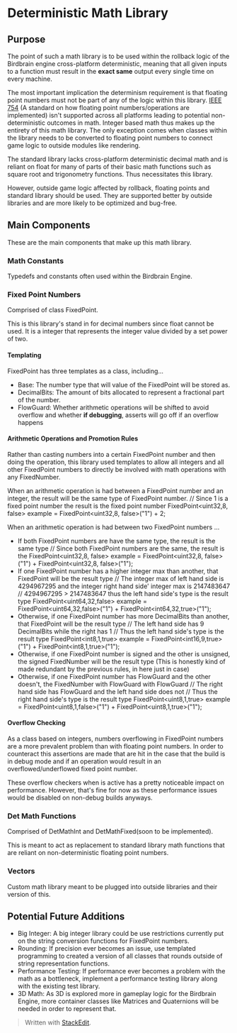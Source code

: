 
#  Deterministic Math Library
## Purpose
The point of such a math library is to be used within the rollback logic of the Birdbrain engine cross-platform deterministic, meaning that all given inputs to a function must result in the **exact same** output every single time on every machine. 

The most important implication the determinism requirement is that floating point numbers must not be part of any of the logic within this library. [IEEE 754](https://en.wikipedia.org/wiki/IEEE_754) (A standard on how floating point numbers/operations are implemented) isn't supported across all platforms leading to potential non-deterministic outcomes in math. Integer based math thus makes up the entirety of this math library. The only exception comes when classes within the library needs to be converted to floating point numbers to connect game logic to outside modules like rendering.

The standard library lacks cross-platform deterministic decimal math and is reliant on float for many of parts of their basic math functions such as square root and trigonometry functions. Thus necessitates this library.

However, outside game logic affected by rollback, floating points and standard library should be used. They are supported better by outside libraries and are more likely to be optimized and bug-free.

## Main Components
These are the main components that make up this math library.

### Math Constants
Typedefs and constants often used within the Birdbrain Engine.

### Fixed Point Numbers
Comprised of class FixedPoint.

This is this library's stand in for decimal numbers since float cannot be used.
It is a integer that represents the integer value divided by a set power of two.

#### Templating
FixedPoint has three templates as a class, including...

- Base: The number type that will value of the FixedPoint will be stored as.
- DecimalBits: The amount of bits allocated to represent a fractional part of the number. 
- FlowGuard: Whether arithmetic operations will be shifted to avoid overflow and whether **if debugging**, asserts will go off if an overflow happens

#### Arithmetic Operations and Promotion Rules
Rather than casting numbers into a certain FixedPoint number and then doing the operation, this library used templates to allow all integers and all other FixedPoint numbers to directly be involved with math operations with any FixedNumber. 

When an arithmetic operation is had between a FixedPoint number and an integer, the result will be the same type of FixedPoint number.
    // Since 1 is a fixed point number the result is the fixed point number
    FixedPoint<uint32,8, false> example = FixedPoint<uint32,8, false>("1") + 2;

When an arithmetic operation is had between two FixedPoint numbers ...
- If both FixedPoint numbers are have the same type, the result is the same type 
    // Since both FixedPoint numbers are the same, the result is the 
    FixedPoint<uint32,8, false> example = FixedPoint<uint32,8, false>("1") + FixedPoint<uint32,8, false>("1");
- If one FixedPoint number has a higher integer max than another, that FixedPoint will be the result type
    // The integer max of left hand side is 4294967295 and the integer right hand side' integer max is 2147483647
    // 4294967295 > 2147483647 thus the left hand side's type is the result type
    FixedPoint<uint64,32,false> example = FixedPoint<uint64,32,false>("1") + FixedPoint<int64,32,true>("1");
- Otherwise, if one FixedPoint number has more DecimalBits than another, that FixedPoint will be the result type
    // The left hand side has 9 DecimalBits while the right has 1
    // Thus the left hand side's type is the result type
    FixedPoint<int8,1,true> example = FixedPoint<int16,9,true>("1") + FixedPoint<int8,1,true>("1");
- Otherwise, if one FixedPoint number is signed and the other is unsigned, the signed FixedNumber will be the result type (This is honestly kind of made redundant by the previous rules, in here just in case)
- Otherwise, if one FixedPoint number has FlowGuard and the other doesn't, the FixedNumber with FlowGuard with FlowGuard
    // The right hand side has FlowGuard and the left hand side does not
    // Thus the right hand side's type is the result type
    FixedPoint<uint8,1,true> example = FixedPoint<uint8,1,false>("1") + FixedPoint<uint8,1,true>("1");
#### Overflow Checking
As a class based on integers, numbers overflowing in FixedPoint numbers are a more prevalent problem than with floating point numbers.
In order to counteract this assertions are made that are hit in the case that the build is in debug mode and if an operation would result in an overflowed/underflowed fixed point number.

These overflow checkers when is active has a pretty noticeable impact on performance. However, that's fine for now as these performance issues would be disabled on non-debug builds anyways.
###  Det Math Functions
Comprised of DetMathInt and DetMathFixed(soon to be implemented).

This is meant to act as replacement to standard library math functions that are reliant on non-deterministic floating point numbers.

###  Vectors
Custom math library meant to be plugged into outside libraries and their version of this.

##  Potential Future Additions
- Big Integer: A big integer library could be use  restrictions currently put on the string conversion functions for FixedPoint numbers.
- Rounding: If precision ever becomes an issue, use templated programming to created a version of all classes that rounds outside of string representation functions.
- Performance Testing: If performance ever becomes a problem with the math as a bottleneck, implement a performance testing library along with the existing test library.
- 3D Math: As 3D is explored more in gameplay logic for the Birdbrain Engine, more container classes like Matrices and Quaternions will be needed in order to represent that.

> Written with [StackEdit](https://stackedit.io/).